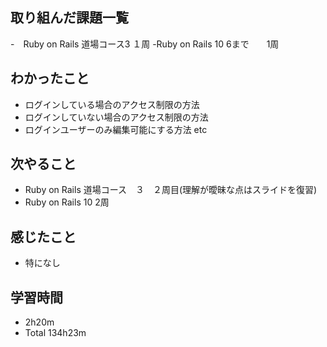 ## 取り組んだ課題一覧
-　Ruby on Rails 道場コース3 １周
-Ruby on Rails 10 6まで　　1周
## わかったこと
- ログインしている場合のアクセス制限の方法
- ログインしていない場合のアクセス制限の方法
- ログインユーザーのみ編集可能にする方法
etc
## 次やること
- Ruby on Rails 道場コース　３　２周目(理解が曖昧な点はスライドを復習)
- Ruby on Rails 10 2周
## 感じたこと
- 特になし
## 学習時間
- 2h20m
- Total 134h23m
